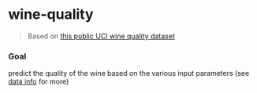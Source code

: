 # wine-quality

> Based on [this public UCI wine quality dataset](http://archive.ics.uci.edu/ml/datasets/Wine+Quality)

### Goal

predict the quality of the wine based on the various input parameters (see [data info](./data/winequality.names) for more)
